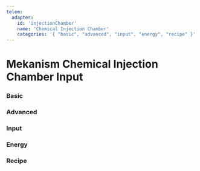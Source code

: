 ```yaml
---
telem:
  adapter:
    id: 'injectionChamber'
    name: 'Chemical Injection Chamber'
    categories: '{ "basic", "advanced", "input", "energy", "recipe" }'
---
```


<script setup>
  import { data as metrics } from './common/metrics.data.ts'
</script>

# Mekanism Chemical Injection Chamber Input <RepoLink path="lib/input/mekanism/ChemicalInjectionChamberInputAdapter.lua" />

<!--@include: ./common/preamble.md -->

### Basic

<MetricTable
  prefix="mekinject:"
  :metrics="[
    { name: 'chemical_filled_percentage', value: '0.0 - 1.0'                },
    { name: 'input_count',                value: '0 - inf',   unit: 'item'  },
    { name: 'chemical_item_count',        value: '0 - inf',   unit: 'item'  },
    { name: 'output_count',               value: '0 - inf',   unit: 'item'  },
    { name: 'energy_usage',               value: '0.0 - inf', unit: 'FE/t'  },
    ...metrics.genericMachine.basic
  ]"
/>

### Advanced

<MetricTable
  prefix="mekinject:"
  :metrics="[
    ...metrics.genericMachine.advanced
  ]"
/>

### Input

<MetricTable
  prefix="mekinject:"
  :metrics="[
    { name: 'chemical',           value: '0.0 - inf', unit: 'B' },
    { name: 'chemical_capacity',  value: '0.0 - inf', unit: 'B' },
    { name: 'chemical_needed',    value: '0.0 - inf', unit: 'B' }
  ]"
/>

### Energy

<MetricTable
  prefix="mekinject:"
  :metrics="[
    ...metrics.genericMachine.energy
  ]"
/>

### Recipe

<MetricTable
  prefix="mekinject:"
  :metrics="[
    ...metrics.recipeProgress.recipe
  ]"
/>